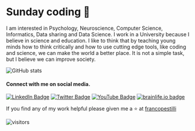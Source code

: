 # Sunday coding 🌱

I am interested in Psychology, Neuroscience, Computer Science, Informatics, Data sharing and Data Science. I work in a University because I believe in science and education. I like to think that by teaching young minds how to think critically and how to use cutting edge tools, like coding and science, we can make the world a better place. It is not a simple task, but I believe we can improve society. 
  
![GitHub stats](https://github-readme-stats.vercel.app/api?username=francopestilli&show_icons=true&hide_border=true)

#### Connect with me on social media.

[![LinkedIn Badge](https://img.shields.io/badge/francopestilli-blue?style=flat&logo=linkedin)](https://www.linkedin.com/in/francopestilli/)
[![Twitter Badge](https://img.shields.io/badge/@furranko-1ca0f1?style=flat&labelColor=1ca0f1&logo=twitter&logoColor=white&link=https://twitter.com/furranko)](https://twitter.com/furranko) 
[![YouTube Badge](https://img.shields.io/youtube/channel/views/UCM225VDjMMhETLgE8_OcEMw?style=flat&logo=youtube)](https://www.youtube.com/channel/UCM225VDjMMhETLgE8_OcEMw)
[![brainlife.io badge](https://img.shields.io/badge/brainlife.io-slack-blue?style=flat&logo=brainlife)](https://brainlife-inviter.herokuapp.com/)

If you find any of my work helpful please given me a ⭐ at [francopestilli](https://github.com/francopestilli)

![visitors](https://visitor-badge.laobi.icu/badge?page_id=francopestilli)



